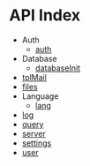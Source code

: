 API Index
=========

* Auth
    * [auth](Auth-auth.md)
* Database
    * [databaseInit](Database-databaseInit.md)
* [tplMail](tplMail.md)
* [files](files.md)
* Language
    * [lang](Language-lang.md)
* [log](log.md)
* [query](query.md)
* [server](server.md)
* [settings](settings.md)
* [user](user.md)

